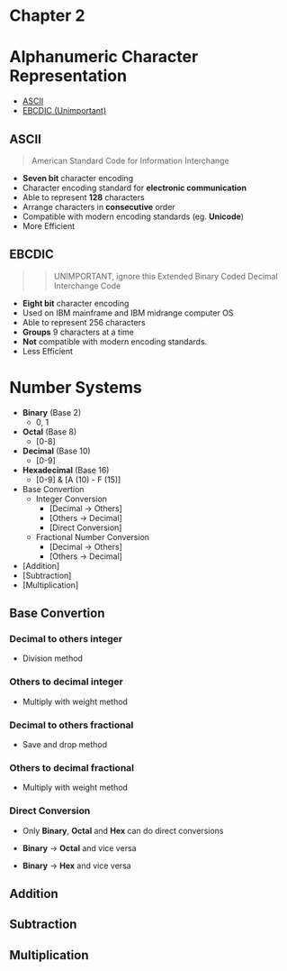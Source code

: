 # Chapter 2

# Alphanumeric Character Representation
- [ASCII](#ascii)
- [EBCDIC (Unimportant)](#ebcdic)

## ASCII
> American Standard Code for Information Interchange
- **Seven bit** character encoding
- Character encoding standard for **electronic communication**
- Able to represent **128** characters
- Arrange characters in **consecutive** order
- Compatible with modern encoding standards (eg. **Unicode**)
- More Efficient

## EBCDIC
> > UNIMPORTANT, ignore this
> Extended Binary Coded Decimal Interchange Code
- **Eight bit** character encoding
- Used on IBM mainframe and IBM midrange computer OS
- Able to represent 256 characters
- **Groups** 9 characters at a time
- **Not** compatible with modern encoding standards.
- Less Efficient

# Number Systems
- **Binary** (Base 2)
  - 0, 1
- **Octal** (Base 8)
  - \[0-8]
- **Decimal** (Base 10)
  - \[0-9]
- **Hexadecimal** (Base 16)
  - \[0-9] & \[A (10) - F (15)]
- Base Convertion
  - Integer Conversion
    - [Decimal -> Others]
    - [Others -> Decimal]
    - [Direct Conversion]
  - Fractional Number Conversion
    - [Decimal -> Others]
    - [Others -> Decimal]
- [Addition]
- [Subtraction]
- [Multiplication]


## Base Convertion

### Decimal to others integer
- Division method


### Others to decimal integer
- Multiply with weight method

### Decimal to others fractional
- Save and drop method

### Others to decimal fractional
- Multiply with weight method

### Direct Conversion
- Only **Binary**, **Octal** and **Hex** can do direct conversions
- **Binary** -> **Octal** and vice versa

- **Binary** -> **Hex** and vice versa

## Addition

## Subtraction

## Multiplication
